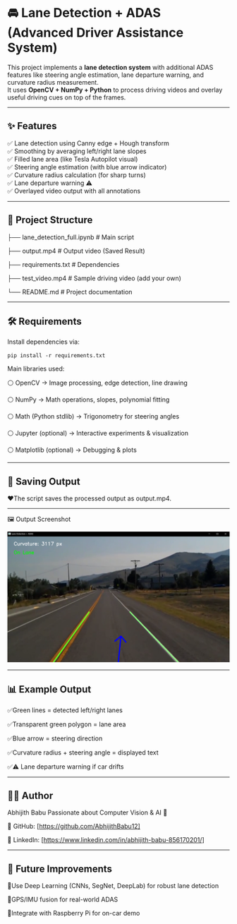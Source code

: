 # 🚘 Lane Detection + ADAS (Advanced Driver Assistance System)

This project implements a **lane detection system** with additional ADAS features like steering angle estimation, lane departure warning, and curvature radius measurement.  
It uses **OpenCV + NumPy + Python** to process driving videos and overlay useful driving cues on top of the frames.  

---

## ✨ Features
✅ Lane detection using Canny edge + Hough transform  
✅ Smoothing by averaging left/right lane slopes  
✅ Filled lane area (like Tesla Autopilot visual)  
✅ Steering angle estimation (with blue arrow indicator)  
✅ Curvature radius calculation (for sharp turns)  
✅ Lane departure warning ⚠  
✅ Overlayed video output with all annotations  

---

## 📂 Project Structure
├── lane_detection_full.ipynb # Main script

├── output.mp4 # Output video (Saved Result)

├── requirements.txt # Dependencies

├── test_video.mp4 # Sample driving video (add your own)

└── README.md # Project documentation



---
## 🛠 Requirements
Install dependencies via:
```
pip install -r requirements.txt
```
Main libraries used:

⚪ OpenCV → Image processing, edge detection, line drawing

⚪ NumPy → Math operations, slopes, polynomial fitting

⚪ Math (Python stdlib) → Trigonometry for steering angles

⚪ Jupyter (optional) → Interactive experiments & visualization

⚪ Matplotlib (optional) → Debugging & plots

---

## 🎥 Saving Output

❤️The script saves the processed output as output.mp4.

---
🖼 Output Screenshot

<p align="center">
  <img src="images/image.png" alt="Alt text" width="700"/>
</p>

---

## 📊 Example Output

✅Green lines = detected left/right lanes

✅Transparent green polygon = lane area

✅Blue arrow = steering direction

✅Curvature radius + steering angle = displayed text

✅⚠ Lane departure warning if car drifts

---
## 👨‍💻 Author

Abhijith Babu
Passionate about Computer Vision & AI 🚀

📌 GitHub: [https://github.com/AbhijithBabu12]

📌 LinkedIn: [https://www.linkedin.com/in/abhijith-babu-856170201/]

---
## 🚀 Future Improvements

🔮Use Deep Learning (CNNs, SegNet, DeepLab) for robust lane detection

🔮GPS/IMU fusion for real-world ADAS

🔮Integrate with Raspberry Pi for on-car demo
